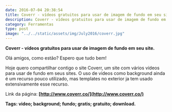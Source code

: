 ```yaml
---
date: 2016-07-04 20:38:54
title: Coverr - vídeos gratuitos para usar de imagem de fundo em seu site
description: Coverr - vídeos gratuitos para usar de imagem de fundo em seu site.
category: Ferramentas
type: post
image: "../../static/assets/img/July2016/coverr.jpg"
---
```


**Coverr - vídeos gratuitos para usar de imagem de fundo em seu site.**

Olá amigos, como estão? Espero que tudo bem!

Hoje quero compartilhar contigo o site Coverr, um site com vários vídeos para usar de fundo em seus sites. O uso de videos como background ainda é um recurso pouco utilizado, mas templates no exterior ja tem usado extensivamente esse recurso.

Link da página: **[http://www.coverr.co/](http://www.coverr.co/)**

**Tags: video; background; fundo; gratis; gratuito; download.**
